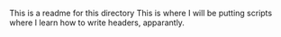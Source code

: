 This is a readme for this directory
This is where I will be putting scripts where I learn how to write headers, apparantly.
